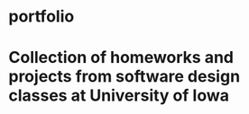 # portfolio
# Collection of homeworks and projects from software design classes at University of Iowa

